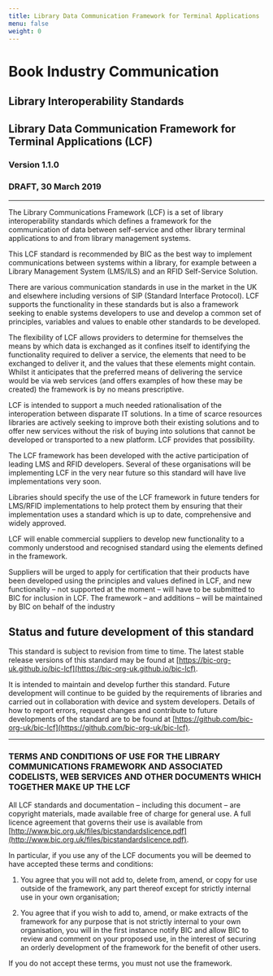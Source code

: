 ```yaml
---
title: Library Data Communication Framework for Terminal Applications
menu: false
weight: 0
---
```


# Book Industry Communication

## Library Interoperability Standards

## Library Data Communication Framework for Terminal Applications (LCF)

### Version 1.1.0

### DRAFT, 30 March 2019

---

The Library Communications Framework (LCF) is a set of library interoperability standards which defines a framework for the communication of data between self-service and other library terminal applications  to and from library management systems.

This LCF standard is recommended by BIC as the best way to implement communications between systems within a library, for example between a Library Management System (LMS/ILS) and an RFID Self-Service Solution.

There are various communication standards in use in the market in the UK and elsewhere including versions of SIP (Standard Interface Protocol). LCF supports the functionality in these standards but is also a framework seeking to enable systems developers to use and develop a common set of principles, variables and values to enable other standards to be developed.

The flexibility of LCF allows providers to determine for themselves the means by which data is exchanged as it confines itself to identifying the functionality required to deliver a service, the elements that need to be exchanged to deliver it, and the values that these elements might contain. Whilst it anticipates that the preferred means of delivering the service would be via web services (and offers examples of how these may be created) the framework is by no means prescriptive.

LCF is intended to support a much needed rationalisation of the interoperation between disparate IT solutions. In a time of scarce resources libraries are actively seeking to improve both their existing solutions and to offer new services without the risk of buying into solutions that cannot be developed or transported to a new platform. LCF provides that possibility.

The LCF framework has been developed with the active participation of leading LMS and RFID developers. Several of these organisations will be implementing LCF in the very near future so this standard will have live implementations very soon.

Libraries should specify the use of the LCF framework in future tenders for LMS/RFID implementations to help protect them by ensuring that their implementation uses a standard which is up to date, comprehensive and widely approved.

LCF will enable commercial suppliers to develop new functionality to a commonly understood and recognised standard using the elements defined in the framework.

Suppliers will be urged to apply for certification that their products have been developed using the principles and values defined in LCF, and new functionality – not supported at the moment – will have to be submitted to BIC for inclusion in LCF. The framework – and additions – will be maintained by BIC on behalf of the industry

Status and future development of this standard
----------------------------------------------

This standard is subject to revision from time to time. The latest stable release versions of this standard may be found at [https://bic-org-uk.github.io/bic-lcf](https://bic-org-uk.github.io/bic-lcf).

It is intended to maintain and develop further this standard. Future development will continue to be guided by the requirements of libraries and carried out in collaboration with device and system developers. Details of how to report errors, request changes and contribute to future developments of the standard are to be found at [https://github.com/bic-org-uk/bic-lcf](https://github.com/bic-org-uk/bic-lcf).

---

### TERMS AND CONDITIONS OF USE FOR THE LIBRARY COMMUNICATIONS FRAMEWORK AND ASSOCIATED CODELISTS, WEB SERVICES AND OTHER DOCUMENTS WHICH TOGETHER MAKE UP THE LCF

All LCF standards and documentation – including this document – are copyright materials, made available free of charge for general use. A full licence agreement that governs their use is available from [http://www.bic.org.uk/files/bicstandardslicence.pdf](http://www.bic.org.uk/files/bicstandardslicence.pdf).

In particular, if you use any of the LCF documents you will be deemed to have accepted these terms and conditions:

1. You agree that you will not add to, delete from, amend, or copy for use outside of the framework, any part thereof except for strictly internal use in your own organisation;

2. You agree that if you wish to add to, amend, or make extracts of the framework for any purpose that is not strictly internal to your own organisation, you will in the first instance notify BIC and allow BIC to review and comment on your proposed use, in the interest of securing an orderly development of the framework for the benefit of other users.

If you do not accept these terms, you must not use the framework.
